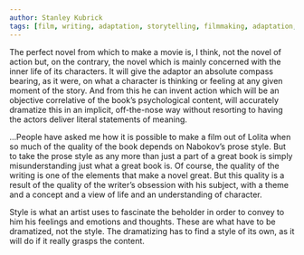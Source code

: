 ```yaml
---
author: Stanley Kubrick
tags: [film, writing, adaptation, storytelling, filmmaking, adaptation, style]
---
```

The perfect novel from which to make a movie is, I think, not the novel of action but, on the contrary, the novel which is mainly concerned with the inner life of its characters. It will give the adaptor an absolute compass bearing, as it were, on what a character is thinking or feeling at any given moment of the story. And from this he can invent action which will be an objective correlative of the book’s psychological content, will accurately dramatize this in an implicit, off-the-nose way without resorting to having the actors deliver literal statements of meaning.

…People have asked me how it is possible to make a film out of Lolita when so much of the quality of the book depends on Nabokov’s prose style. But to take the prose style as any more than just a part of a great book is simply misunderstanding just what a great book is. Of course, the quality of the writing is one of the elements that make a novel great. But this quality is a result of the quality of the writer’s obsession with his subject, with a theme and a concept and a view of life and an understanding of character.

Style is what an artist uses to fascinate the beholder in order to convey to him his feelings and emotions and thoughts. These are what have to be dramatized, not the style. The dramatizing has to find a style of its own, as it will do if it really grasps the content.